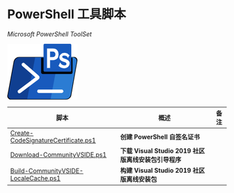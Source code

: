 # **PowerShell 工具脚本**

*Microsoft PowerShell ToolSet*



![PowerShell](assets/powershell.png)



| 脚本                                                         | 概述                                                 | 备注 |
| ------------------------------------------------------------ | ---------------------------------------------------- | ---- |
| [Create-CodeSignatureCertificate.ps1](docs/create-codesignaturecertificate.md) | **创建 PowerShell 自签名证书**                       |      |
| [Download-CommunityVSIDE.ps1](docs/download-communityvside.md) | **下载 Visual Studio 2019 社区版离线安装包引导程序** |      |
| [Build-CommunityVSIDE-LocaleCache.ps1](docs/build-communityvside-localecache.md) | **构建 Visual Studio 2019 社区版离线安装包**         |      |

